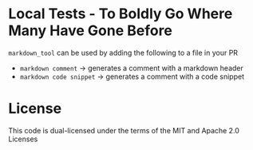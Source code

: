 # Local Tests - To Boldly Go Where Many Have Gone Before

`markdown_tool` can be used by adding the following to a file in your PR

* `markdown comment` -> generates a comment with a markdown header
* `markdown code snippet` -> generates a comment with a code snippet

# License

This code is dual-licensed under the terms of the MIT and Apache 2.0 Licenses
